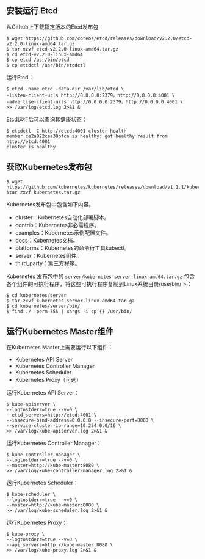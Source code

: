 ## 安装运行 Etcd
从Github上下载指定版本的Etcd发布包：
```shell
$ wget https://github.com/coreos/etcd/releases/download/v2.2.0/etcd-v2.2.0-linux-amd64.tar.gz 
$ tar xzvf etcd-v2.2.0-linux-amd64.tar.gz 
$ cd etcd-v2.2.0-linux-amd64 
$ cp etcd /usr/bin/etcd 
$ cp etcdctl /usr/bin/etcdctl
```
运行Etcd：
```shell
$ etcd -name etcd -data-dir /var/lib/etcd \ 
-listen-client-urls http://0.0.0.0:2379，http://0.0.0.0:4001 \ 
-advertise-client-urls http://0.0.0.0:2379，http://0.0.0.0:4001 \ 
>> /var/log/etcd.log 2>&1 & 
```
Etcd运行后可以查询其健康状态：
```shell
$ etcdctl -C http://etcd:4001 cluster-health 
member ce2a822cea30bfca is healthy: got healthy result from http://etcd:4001 
cluster is healthy
```

## 获取Kubernetes发布包
```shell
$ wget https://github.com/kubernetes/kubernetes/releases/download/v1.1.1/kubernetes.tar.gz
$tar zxvf kubernetes.tar.gz
```
Kubernetes发布包中包含如下内容。

+ cluster：Kubernetes自动化部署脚本。
+ contrib：Kubernetes非必需程序。
+ examples：Kubernetes示例配置文件。
+ docs：Kubernetes文档。
+ platforms：Kubernetes的命令行工具kubectl。
+ server：Kubernetes组件。
+ third_party：第三方程序。

Kubernetes 发布包中的 `server/kubernetes-server-linux-amd64.tar.gz` 包含各个组件的可执行程序，将这些可执行程序复制到Linux系统目录/use/bin/下：
```shell
$ cd kubernetes/server
$ tar zxvf kubernetes-server-linux-amd64.tar.gz
$ cd kubernetes/server/bin/
$ find ./ -perm 755 | xargs -i cp {} /usr/bin/
```

## 运行Kubernetes Master组件
在Kubernetes Master上需要运行以下组件：

+ Kubernetes API Server
+ Kubernetes Controller Manager
+ Kubernetes Scheduler
+ Kubernetes Proxy（可选）

运行Kubernetes API Server：
```shell
$ kube-apiserver \
--logtostderr=true --v=0 \
--etcd_servers=http://etcd:4001 \
--insecure-bind-address=0.0.0.0 --insecure-port=8080 \
--service-cluster-ip-range=10.254.0.0/16 \
>> /var/log/kube-apiserver.log 2>&1 &
```

运行Kubernetes Controller Manager：
```shell
$ kube-controller-manager \
--logtostderr=true --v=0 \
--master=http://kube-master:8080 \
>> /var/log/kube-controller-manager.log 2>&1 &
```

运行Kubernetes Scheduler：
```shell
$ kube-scheduler \
--logtostderr=true --v=0 \
--master=http://kube-master:8080 \
>> /var/log/kube-scheduler.log 2>&1 &
```

运行Kubernetes Proxy：
```shell
$ kube-proxy \
--logtostderr=true --v=0 \
--api_servers=http://kube-master:8080 \
>> /var/log/kube-proxy.log 2>&1 &
```
